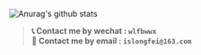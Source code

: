 ![Anurag's github stats](https://github-readme-stats.vercel.app/api?username=islongfei&show_icons=true&theme=vue) 

 
>**:telephone_receiver: Contact me by wechat : `wlfbwwx`**  
>**:email: Contact me by email : `islongfei@163.com`**
<!--
**islongfei/islongfei** is a ✨ _special_ ✨ repository because its `README.md` (this file) appears on your GitHub profile.
### Hi there 👋
 ⚡ achievement: Arctic Code Vault Contributor
Here are some ideas to get you started:
- ⚡achievement: Arctic Code Vault Contributor
- 🔭 I’m currently working on ...
- 🌱 I’m currently learning ...
- 👯 I’m looking to collaborate on ...
- 🤔 I’m looking for help with ...
- 💬 Contact me islongfei@163.com 
- 📫 How to reach me: ...
- 😄 Pronouns: ...
- ⚡ Fun fact: ...  

-->
